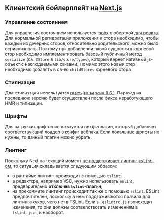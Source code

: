 ## Клиентский бойлерплейт на [Next.js](https://nextjs.org/docs/getting-started)

### Управление состоянием

Для управления состоянием используется [mobx](https://mobx.js.org/README.html) с оберткой [для реакта](https://github.com/mobxjs/mobx-react). Для нормальной регидратации приложения и стора необходимо, чтобы каждый из дочерних сторов, относительно родительского, можно было сериализовать. Поэтому при добавлении новой сущности в корневой стор необходимо имплементировать базовый публичный метод `serialize` (см. `CStore` в `lib/store/types`), который вернет нативный js-объект с наблюдаемыми св-вами. Помимо этого новый стор необходимо добалять в св-во `childStores` корневого стора.

### Стилизация

Для стилизации используется [react-jss версии 8.6.1](https://www.npmjs.com/package/react-jss/v/8.6.1). Переход на последнюю версию будет осуществлен после фикса неработующего HMR и типизации.

### Шрифты

Для загрузки шрифтов используется nextjs-плагин, который добавляет соответствующий лоадер в конфиг вебпака. Если локальные шрифты не нужны, то данный плагин можно убрать.

### Линтинг

Поскольку Next на текущий момент [не поддерживает линтинг `eslint`-ом](https://github.com/zeit/next.js/issues/7936#issuecomment-568508782), то ситуация складывается следующим образом:

- в рантайме линтинг происходит с помощью `tslint`;
- в редакторе, например VSC, нужно использовать `eslint`, предварительно **отключив `tslint`-плагин**;
- на прекоммите линтинг происходит так же с помощью `eslint`.
  ESLint предпочтителен, поскольку в нем поддерживаются правила для линтинга хуков, чего нет в TSLint. Если в `.eslintrc.js` происходят изменения, то они должны соотвеnствовать изменениям в `tslint.json`, и наоборот.
